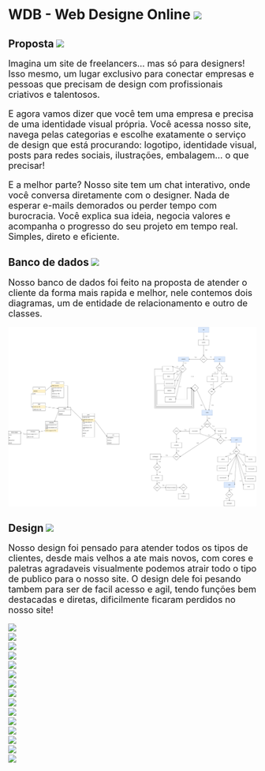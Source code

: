 # WDB - Web Designe Online  <img src="WDO.png" wight="20px" height="30px">

## Proposta  <img src="WDO.png" wight="20px" height="20px">
<div style="font-size: 18px;">
Imagina um site de freelancers... mas só para designers! Isso mesmo, um lugar exclusivo para conectar empresas e pessoas que precisam de design com profissionais criativos e talentosos.

E agora vamos dizer que você tem uma empresa e precisa de uma identidade visual própria. Você acessa nosso site, navega pelas categorias e escolhe exatamente o serviço de design que está procurando: logotipo, identidade visual, posts para redes sociais, ilustrações, embalagem... o que precisar!

E a melhor parte? Nosso site tem um chat interativo, onde você conversa diretamente com o designer. Nada de esperar e-mails demorados ou perder tempo com burocracia. Você explica sua ideia, negocia valores e acompanha o progresso do seu projeto em tempo real. Simples, direto e eficiente.

</div>

## Banco de dados  <img src="WDO.png" wight="20px" height="20px">
<div style="font-size: 18px;">
Nosso banco de dados foi feito na proposta de atender o cliente da forma mais rapida e melhor, nele contemos dois diagramas, um de entidade de relacionamento e outro de classes.

</div>
<br>
<img src="requisitosFuncionaw.drawio.png">

## Design  <img src="WDO.png" wight="20px" height="20px">

<div style="font-size: 18px;">
Nosso design foi pensado para atender todos os tipos de clientes, desde mais velhos a ate mais novos, com cores e paletras agradaveis visualmente podemos atrair todo o tipo de publico para o nosso site. O design dele foi pesando tambem para ser de facil acesso e agil, tendo funções bem destacadas e diretas, dificilmente ficaram perdidos no nosso site!
</div>
<br>
<img src="1.png">

<br>
<img src="2.png">

<br>
<img src="3.png">

<br>
<img src="4.png">

<br>
<img src="5.png">

<br>
<img src="6.png">

<br>
<img src="7.png">

<br>
<img src="8.png">

<br>
<img src="9.png">

<br>
<img src="10.png">

<br>
<img src="11.png">

<br>
<img src="12.png">

<br>
<img src="13.png">

<br>
<img src="14.png">

<br>
<img src="15.png">
